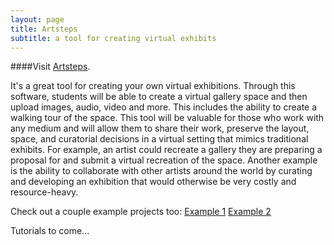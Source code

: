 ```yaml
---
layout: page
title: Artsteps
subtitle: a tool for creating virtual exhibits
---
```


####Visit [Artsteps](www.artsteps.com).

It's a great tool for creating your own virtual exhibitions. Through this software, students will be able to create a virtual gallery space and then upload images, audio, video and more. This includes the ability to create a walking tour of the space. This tool will be valuable for those who work with any medium and will allow them to share their work, preserve the layout, space, and curatorial decisions in a virtual setting that mimics traditional exhibits. For example, an artist could recreate a gallery they are preparing a proposal for and submit a virtual recreation of the space. Another example is the ability to collaborate with other artists around the world by curating and developing an exhibition that would otherwise be very costly and resource-heavy. 

Check out a couple example projects too: [Example 1](https://www.artsteps.com/view/61659e82cdefee4cd665ca77)    [Example 2](https://www.artsteps.com/view/628c886c70a6c1bc39c00df2) 

Tutorials to come... 
